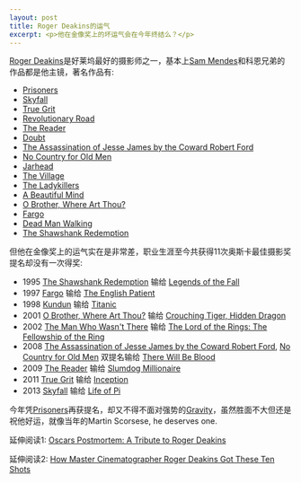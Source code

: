 ```yaml
---
layout: post
title: Roger Deakins的运气
excerpt: <p>他在金像奖上的坏运气会在今年终结么？</p>
---
```


[Roger Deakins](http://www.imdb.com/name/nm0005683/)是好莱坞最好的摄影师之一，基本上[Sam Mendes](http://www.imdb.com/title/tt1074638/)和科恩兄弟的作品都是他主镜，著名作品有:

* [Prisoners](http://www.imdb.com/title/tt1392214/)
* [Skyfall](http://www.imdb.com/title/tt1074638/)
* [True Grit](http://www.imdb.com/title/tt1403865/)
* [Revolutionary Road](http://www.imdb.com/title/tt0959337/)
* [The Reader](http://www.imdb.com/title/tt0976051/)
* [Doubt](http://www.imdb.com/title/tt0918927/)
* [The Assassination of Jesse James by the Coward Robert Ford](http://www.imdb.com/title/tt0443680/)
* [No Country for Old Men](http://www.imdb.com/title/tt0477348/)
* [Jarhead](http://www.imdb.com/title/tt0418763/)
* [The Village](http://www.imdb.com/title/tt0368447/)
* [The Ladykillers](http://www.imdb.com/title/tt0335245/)
* [A Beautiful Mind](http://www.imdb.com/title/tt0268978/)
* [O Brother, Where Art Thou?](http://www.imdb.com/title/tt0190590/)
* [Fargo](http://www.imdb.com/title/tt0116282/)
* [Dead Man Walking](http://www.imdb.com/title/tt0112818/)
* [The Shawshank Redemption](http://www.imdb.com/title/tt0111161/)

但他在金像奖上的运气实在是非常差，职业生涯至今共获得11次奥斯卡最佳摄影奖提名却没有一次得奖:

* 1995 [The Shawshank Redemption](http://www.imdb.com/title/tt0111161/) 输给 [Legends of the Fall](http://www.imdb.com/title/tt0110322/)
* 1997 [Fargo](http://www.imdb.com/title/tt0116282/) 输给 [The English Patient](http://www.imdb.com/title/tt0116209/)
* 1998 [Kundun](http://www.imdb.com/title/tt0119485/) 输给 [Titanic](http://www.imdb.com/title/tt0120338/)
* 2001 [O Brother, Where Art Thou?](http://www.imdb.com/title/tt0190590/) 输给 [Crouching Tiger, Hidden Dragon](http://www.imdb.com/title/tt0190332/)
* 2002 [The Man Who Wasn't There](http://www.imdb.com/title/tt0243133/) 输给 [The Lord of the Rings: The Fellowship of the Ring](http://www.imdb.com/title/tt0120737/)
* 2008 [The Assassination of Jesse James by the Coward Robert Ford](http://www.imdb.com/title/tt0443680/), [No Country for Old Men](http://www.imdb.com/title/tt0477348/) 双提名输给 [There Will Be Blood](http://www.imdb.com/title/tt0469494/)
* 2009 [The Reader](http://www.imdb.com/title/tt0976051/) 输给 [Slumdog Millionaire](http://www.imdb.com/title/tt1010048/)
* 2011 [True Grit](http://www.imdb.com/title/tt1403865/) 输给 [Inception](http://www.imdb.com/title/tt1375666/)
* 2013 [Skyfall](http://www.imdb.com/title/tt1074638/) 输给 [Life of Pi](http://www.imdb.com/title/tt0454876/)

今年凭[Prisoners](http://www.imdb.com/title/tt1392214/)再获提名，却又不得不面对强势的[Gravity](http://www.imdb.com/title/tt1454468/)，虽然胜面不大但还是祝他好运，就像当年的Martin Scorsese, he deserves one.

延伸阅读1: [Oscars Postmortem: A Tribute to Roger Deakins](http://www.awardsdaily.com/blog/oscars-post-mortem-a-tribute-to-roger-deakins/)

延伸阅读2: [How Master Cinematographer Roger Deakins Got These Ten Shots](http://www.vulture.com/2013/02/how-master-dp-roger-deakins-got-these-10-shots.html)